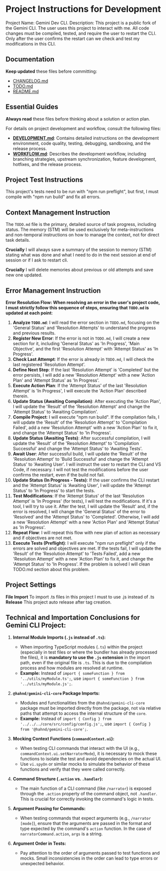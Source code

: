 # Project Instructions for Development

Project Name: Gemini Dev CLI.
Description: This project is a public fork of the Gemini CLI. The user uses this project to interact with me. All code changes must be compiled, tested, and require the user to restart the CLI. Only after the user confirms the restart can we check and test my modifications in this CLI.

## Documentation

**Keep updated** these files before committing:

- [CHANGELOG.md](./CHANGELOG.md)
- [TODO.md](./TODO.md)
- [README.md](./README.md)

## Essential Guides

**Always read** these files before thinking about a solution or action plan.

For details on project development and workflow, consult the following files:

- **[DEVELOPMENT.md](./DEVELOPMENT.md)**: Contains detailed instructions on the development environment, code quality, testing, debugging, sandboxing, and the release process.
- **[WORKFLOW.md](./WORKFLOW.md)**: Describes the development workflow, including branching strategies, upstream synchronization, feature development, hotfixes, and the release process.

## Project Test Instructions

This project's tests need to be run with "npm run preflight", but first, I must compile with "npm run build" and fix all errors.

## Context Management Instruction

The `TODO.md` file is the primary, detailed source of task progress, including status. The memory (STM) will be used exclusively for meta-instructions and non-temporal instructions on how to manage the context, not for direct task details.

**Crucially** I will always save a summary of the session to memory (STM) stating what was done and what I need to do in the next session at end of session or if I ask to restart cli.

**Crucially** I will delete memories about previous or old attempts and save new one updated.

## Error Management Instruction

**Error Resolution Flow: When resolving an error in the user's project code, I must strictly follow this sequence of steps, ensuring that `TODO.md` is updated at each point**:

1.  **Analyze `TODO.md`**: I will read the error section in `TODO.md`, focusing on the 'General Status' and 'Resolution Attempts' to understand the progress and previous results.
2.  **Register New Error**: If the error is not in `TODO.md`, I will create a new section for it, including 'General Status' as 'In Progress', 'Main Objective', and the first 'Resolution Attempt' with 'Attempt Status' as 'In Progress'.
3.  **Check Last Attempt**: If the error is already in `TODO.md`, I will check the last registered 'Resolution Attempt'.
4.  **Define Next Step**: If the last 'Resolution Attempt' is 'Completed' but the error persists, I will add a new 'Resolution Attempt' with a new 'Action Plan' and 'Attempt Status' as 'In Progress'.
5.  **Execute Action Plan**: If the 'Attempt Status' of the last 'Resolution Attempt' is 'In Progress', I will execute the 'Action Plan' described therein.
6.  **Update Status (Awaiting Compilation)**: After executing the 'Action Plan', I will update the 'Result' of the 'Resolution Attempt' and change the 'Attempt Status' to 'Awaiting Compilation'.
7.  **Compile Project**: I will execute "npm run build". If the compilation fails, I will update the 'Result' of the 'Resolution Attempt' to 'Compilation Failed', add a new 'Resolution Attempt' with a new 'Action Plan' to fix it, and change the 'Attempt Status' to 'In Progress'.
8.  **Update Status (Awaiting Tests)**: After successful compilation, I will update the 'Result' of the 'Resolution Attempt' to 'Compilation Successful' and change the 'Attempt Status' to 'Awaiting Tests'.
9.  **Await User**: After successful build, I will update the 'Result' of the 'Resolution Attempt' to 'Build Successful' and change the 'Attempt Status' to 'Awaiting User'. I will instruct the user to restart the CLI and VS Code, if necessary. I will not test the modifications before the user confirms the restart, even if the build not fail.
10. **Update Status (In Progress - Tests)**: If the user confirms the CLI restart and the 'Attempt Status' is 'Awaiting User', I will update the 'Attempt Status' to 'In Progress' to start the tests.
11. **Test Modifications**: If the 'Attempt Status' of the last 'Resolution Attempt' is 'In Progress' (for tests), I will test the modifications. If it's a tool, I will try to use it. After the test, I will update the 'Result' and, if the error is resolved, I will change the 'General Status' of the error to 'Resolved' and the 'Attempt Status' to 'Completed'. Otherwise, I will add a new 'Resolution Attempt' with a new 'Action Plan' and 'Attempt Status' as 'In Progress'.
12. **Repeat Flow**: I will repeat this flow with new plan of action as necessary and if objectives are not met.
13. **Execute Tests (Preflight)**: I will execute "npm run preflight" only if the errors are solved and objectives are met. If the tests fail, I will update the 'Result' of the 'Resolution Attempt' to 'Tests Failed', add a new 'Resolution Attempt' with a new 'Action Plan' to fix it, and change the 'Attempt Status' to 'In Progress'. If the problem is solved I will clean TODO.md section about this problem.

## Project Settings

**File Import** To import .ts files in this project I must to use .js instead of .ts
**Release** This project auto release after tag creation.

## Technical and Importation Conclusions for Gemini CLI Project:

1.  **Internal Module Imports (`.js` instead of `.ts`):**
    - When importing TypeScript modules (`.ts`) within the project (especially in test files or where the bundler has already processed the files), it is **mandatory to use the `.js` extension** in the import path, even if the original file is `.ts`. This is due to the compilation process and how modules are resolved at runtime.
    - **Example:** Instead of `import { someFunction } from '../utils/myModule.ts';`, use `import { someFunction } from '../utils/myModule.js';`.

2.  **`@hahnd/gemini-cli-core` Package Imports:**
    - Modules and functionalities from the `@hahnd/gemini-cli-core` package must be imported directly from the package, not via relative paths that attempt to access the internal structure of the `core`.
    - **Example:** Instead of `import { Config } from '../../../core/src/config/config.js';`, use `import { Config } from '@hahnd/gemini-cli-core';`.

3.  **Mocking Context Functions (`commandContext.ui`):**
    - When testing CLI commands that interact with the UI (e.g., `commandContext.ui.setNarratorMode`), it is necessary to mock these functions to isolate the test and avoid dependencies on the actual UI.
    - Use `vi.spyOn` or similar mocks to simulate the behavior of these functions and verify that they were called correctly.

4.  **Command Structure (`.action` vs. `.handler`):**
    - The main function of a CLI command (like `/narrator`) is exposed through the `.action` property of the command object, not `.handler`. This is crucial for correctly invoking the command's logic in tests.

5.  **Argument Passing for Commands:**
    - When testing commands that expect arguments (e.g., `/narrator [mode]`), ensure that the arguments are passed in the format and type expected by the command's `action` function. In the case of `narratorCommand.action`, `args` is a string.

6.  **Argument Order in Tests:**
    - Pay attention to the order of arguments passed to test functions and mocks. Small inconsistencies in the order can lead to type errors or unexpected behavior.
